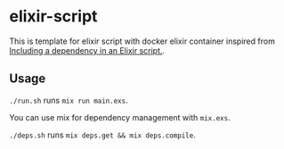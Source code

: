 # elixir-script

This is template for elixir script with docker elixir container inspired from [Including a dependency in an Elixir script.](https://howdoicomputer.ghost.io/including-a-dependency-in-an-elixir-script/).

## Usage
`./run.sh` runs `mix run main.exs`.

You can use mix for dependency management with `mix.exs`.

`./deps.sh` runs `mix deps.get && mix deps.compile`.
